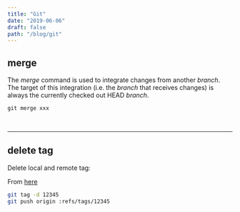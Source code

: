 ```yaml
---
title: "Git"
date: "2019-06-06"
draft: false
path: "/blog/git"
---
```


## merge
The *merge* command is used to integrate changes from another *branch*. The target of this integration (i.e. the *branch* that receives changes) is always the currently checked out HEAD *branch*. 
```
git merge xxx
```
<br>
<hr>

## delete tag
Delete local and remote tag:

From [here](https://nathanhoad.net/how-to-delete-a-remote-git-tag/)

```sh
git tag -d 12345
git push origin :refs/tags/12345
```
